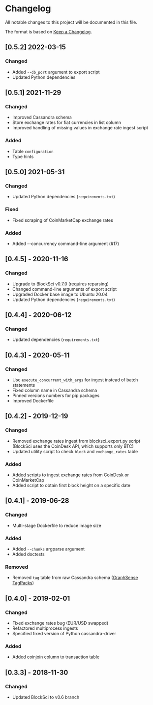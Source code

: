 # Changelog
All notable changes to this project will be documented in this file.

The format is based on [Keep a Changelog](https://keepachangelog.com/en/1.0.0/).

## [0.5.2] 2022-03-15
### Changed
- Added `--db_port` argument to export script
- Updated Python dependencies

## [0.5.1] 2021-11-29
### Changed
- Improved Cassandra schema
- Store exchange rates for fiat currencies in list column
- Improved handling of missing values in exchange rate ingest script
### Added
- Table `configuration`
- Type hints

## [0.5.0] 2021-05-31
### Changed
- Updated Python dependencies (`requirements.txt`)
### Fixed
- Fixed scraping of CoinMarketCap exchange rates
### Added
- Added --concurrency command-line argument (#17)

## [0.4.5] - 2020-11-16
### Changed
- Upgrade to BlockSci v0.7.0 (requires reparsing)
- Changed command-line arguments of export script
- Upgraded Docker base image to Ubuntu 20.04
- Updated Python dependencies (`requirements.txt`)

## [0.4.4] - 2020-06-12
### Changed
- Updated dependencies (`requirements.txt`)

## [0.4.3] - 2020-05-11
### Changed
- Use `execute_concurrent_with_args` for ingest instead of batch statements
- Fixed column name in Cassandra schema
- Pinned versions numbers for pip packages
- Improved Dockerfile

## [0.4.2] - 2019-12-19
### Changed
- Removed exchange rates ingest from blocksci_export.py script (BlockSci uses the CoinDesk API, which supports only BTC)
- Updated utility script to check `block` and `exchange_rates` table
### Added
- Added scripts to ingest exchange rates from CoinDesk or CoinMarketCap
- Added script to obtain first block height on a specific date

## [0.4.1] - 2019-06-28
### Changed
- Multi-stage Dockerfile to reduce image size
### Added
- Added `--chunks` argparse argument
- Added doctests
### Removed
- Removed `tag` table from raw Cassandra schema ([GraphSense TagPacks](https://github.com/graphsense/graphsense-tagpacks))

## [0.4.0] - 2019-02-01
### Changed
- Fixed exchange rates bug (EUR/USD swapped)
- Refactored multiprocess ingests
- Specified fixed version of Python cassandra-driver
### Added
- Added coinjoin column to transaction table

## [0.3.3] - 2018-11-30
### Changed
- Updated BlockSci to v0.6 branch
